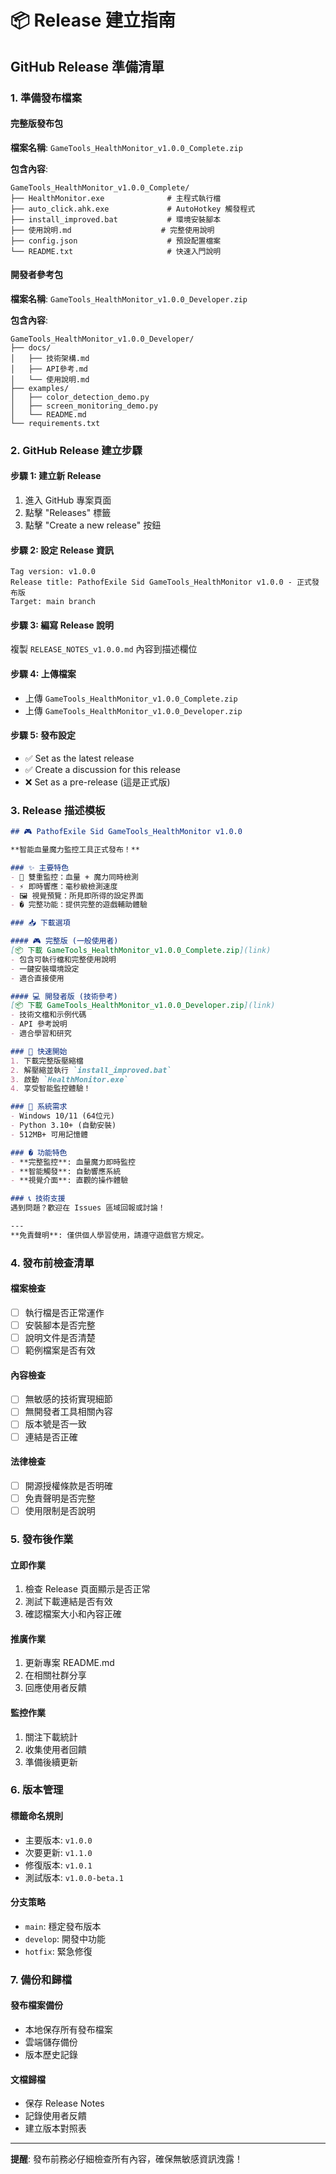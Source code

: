 # 📦 Release 建立指南

## GitHub Release 準備清單

### 1. 準備發布檔案

#### 完整版發布包
**檔案名稱**: `GameTools_HealthMonitor_v1.0.0_Complete.zip`

**包含內容**:
```
GameTools_HealthMonitor_v1.0.0_Complete/
├── HealthMonitor.exe              # 主程式執行檔
├── auto_click.ahk.exe             # AutoHotkey 觸發程式
├── install_improved.bat           # 環境安裝腳本
├── 使用說明.md                    # 完整使用說明
├── config.json                    # 預設配置檔案
└── README.txt                     # 快速入門說明
```

#### 開發者參考包
**檔案名稱**: `GameTools_HealthMonitor_v1.0.0_Developer.zip`

**包含內容**:
```
GameTools_HealthMonitor_v1.0.0_Developer/
├── docs/
│   ├── 技術架構.md
│   ├── API參考.md
│   └── 使用說明.md
├── examples/
│   ├── color_detection_demo.py
│   ├── screen_monitoring_demo.py
│   └── README.md
└── requirements.txt
```

### 2. GitHub Release 建立步驟

#### 步驟 1: 建立新 Release
1. 進入 GitHub 專案頁面
2. 點擊 "Releases" 標籤
3. 點擊 "Create a new release" 按鈕

#### 步驟 2: 設定 Release 資訊
```
Tag version: v1.0.0
Release title: PathofExile Sid GameTools_HealthMonitor v1.0.0 - 正式發布版
Target: main branch
```

#### 步驟 3: 編寫 Release 說明
複製 `RELEASE_NOTES_v1.0.0.md` 內容到描述欄位

#### 步驟 4: 上傳檔案
- 上傳 `GameTools_HealthMonitor_v1.0.0_Complete.zip`
- 上傳 `GameTools_HealthMonitor_v1.0.0_Developer.zip`

#### 步驟 5: 發布設定
- ✅ Set as the latest release
- ✅ Create a discussion for this release
- ❌ Set as a pre-release (這是正式版)

### 3. Release 描述模板

```markdown
## 🎮 PathofExile Sid GameTools_HealthMonitor v1.0.0

**智能血量魔力監控工具正式發布！**

### ✨ 主要特色
- 🎯 雙重監控：血量 + 魔力同時檢測
- ⚡ 即時響應：毫秒級檢測速度
- 🖼️ 視覺預覽：所見即所得的設定界面
- �️ 完整功能：提供完整的遊戲輔助體驗

### 📥 下載選項

#### 🎮 完整版 (一般使用者)
[📦 下載 GameTools_HealthMonitor_v1.0.0_Complete.zip](link)
- 包含可執行檔和完整使用說明
- 一鍵安裝環境設定
- 適合直接使用

#### 💻 開發者版 (技術參考)
[📦 下載 GameTools_HealthMonitor_v1.0.0_Developer.zip](link)
- 技術文檔和示例代碼
- API 參考說明
- 適合學習和研究

### 🚀 快速開始
1. 下載完整版壓縮檔
2. 解壓縮並執行 `install_improved.bat`
3. 啟動 `HealthMonitor.exe`
4. 享受智能監控體驗！

### 🔧 系統需求
- Windows 10/11 (64位元)
- Python 3.10+ (自動安裝)
- 512MB+ 可用記憶體

### �️ 功能特色
- **完整監控**: 血量魔力即時監控
- **智能觸發**: 自動響應系統
- **視覺介面**: 直觀的操作體驗

### 📞 技術支援
遇到問題？歡迎在 Issues 區域回報或討論！

---
**免責聲明**: 僅供個人學習使用，請遵守遊戲官方規定。
```

### 4. 發布前檢查清單

#### 檔案檢查
- [ ] 執行檔是否正常運作
- [ ] 安裝腳本是否完整
- [ ] 說明文件是否清楚
- [ ] 範例檔案是否有效

#### 內容檢查
- [ ] 無敏感的技術實現細節
- [ ] 無開發者工具相關內容
- [ ] 版本號是否一致
- [ ] 連結是否正確

#### 法律檢查
- [ ] 開源授權條款是否明確
- [ ] 免責聲明是否完整
- [ ] 使用限制是否說明

### 5. 發布後作業

#### 立即作業
1. 檢查 Release 頁面顯示是否正常
2. 測試下載連結是否有效
3. 確認檔案大小和內容正確

#### 推廣作業
1. 更新專案 README.md
2. 在相關社群分享
3. 回應使用者反饋

#### 監控作業
1. 關注下載統計
2. 收集使用者回饋
3. 準備後續更新

### 6. 版本管理

#### 標籤命名規則
- 主要版本: `v1.0.0`
- 次要更新: `v1.1.0`
- 修復版本: `v1.0.1`
- 測試版本: `v1.0.0-beta.1`

#### 分支策略
- `main`: 穩定發布版本
- `develop`: 開發中功能
- `hotfix`: 緊急修復

### 7. 備份和歸檔

#### 發布檔案備份
- 本地保存所有發布檔案
- 雲端儲存備份
- 版本歷史記錄

#### 文檔歸檔
- 保存 Release Notes
- 記錄使用者反饋
- 建立版本對照表

---

**提醒**: 發布前務必仔細檢查所有內容，確保無敏感資訊洩露！